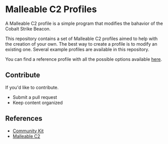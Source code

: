 # Malleable C2 Profiles

A Malleable C2 profile is a simple program that modifies the bahavior of the Cobalt Strike Beacon. 

This repository contains a set of Malleable C2 profiles aimed to help with the creation of your own. The best way to create a profile is to modify an existing one. Several example profiles are available in this repository.

You can find a reference profile with all the possible options available [here](https://github.com/Cobalt-Strike/Malleable-C2-Profiles/blob/master/normal/reference.profile).

## Contribute

If you'd like to contribute.

- Submit a pull request
- Keep content organized

## References

- [Community Kit](https://cobalt-strike.github.io/community_kit/)
- [Malleable C2](https://www.cobaltstrike.com/product/features/malleable-c2)
